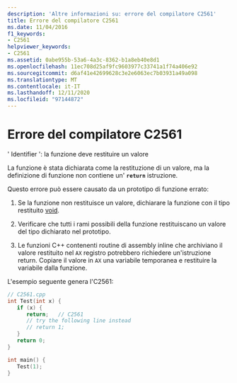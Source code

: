 ```yaml
---
description: 'Altre informazioni su: errore del compilatore C2561'
title: Errore del compilatore C2561
ms.date: 11/04/2016
f1_keywords:
- C2561
helpviewer_keywords:
- C2561
ms.assetid: 0abe955b-53a6-4a3c-8362-b1a8eb40e8d1
ms.openlocfilehash: 11ec708d25af9fc9603977c33741a1f74a406e92
ms.sourcegitcommit: d6af41e42699628c3e2e6063ec7b03931a49a098
ms.translationtype: MT
ms.contentlocale: it-IT
ms.lasthandoff: 12/11/2020
ms.locfileid: "97144872"
---
```

# <a name="compiler-error-c2561"></a>Errore del compilatore C2561

' Identifier ': la funzione deve restituire un valore

La funzione è stata dichiarata come la restituzione di un valore, ma la definizione di funzione non contiene un' **`return`** istruzione.

Questo errore può essere causato da un prototipo di funzione errato:

1. Se la funzione non restituisce un valore, dichiarare la funzione con il tipo restituito [void](../../cpp/void-cpp.md).

1. Verificare che tutti i rami possibili della funzione restituiscano un valore del tipo dichiarato nel prototipo.

1. Le funzioni C++ contenenti routine di assembly inline che archiviano il valore restituito nel `AX` registro potrebbero richiedere un'istruzione return. Copiare il valore in `AX` una variabile temporanea e restituire la variabile dalla funzione.

L'esempio seguente genera l'C2561:

```cpp
// C2561.cpp
int Test(int x) {
   if (x) {
      return;   // C2561
      // try the following line instead
      // return 1;
   }
   return 0;
}

int main() {
   Test(1);
}
```
